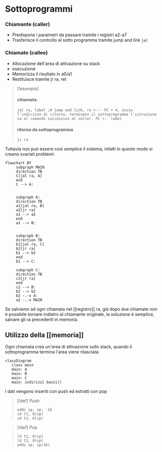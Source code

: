 # Sottoprogrammi

### Chiamante (caller)
- Predispone i parametri da passare tramite i registri a2-a7
- Trasferisce il controllo al sotto programma tramite jump and link `jal`


### Chiamato (callee)
- Allocazione dell'area di attivazione su stack
- esecuzione
- Memorizza il risultato in a0/a1
- Restituisce tramite jr ra, ret


>[!esempio]
>
>#### chiamata:
>```armasm
>jal ra, label ;# jump and link, ra <--- PC + 4, ossia l'indirizzo di ritorno, terminato il sottoprogramma l'istruzione va al comando successivo al caller. PC <-- label
>
>```
>
>#### ritorno da sottoprogramma
>```armasm
>jr ra
>```


Tuttavia non può essere così semplice il sistema, infatti in questo modo si creano svariati problemi:

```mermaid
flowchart BT
	 subgraph MAIN
	 direction TB
	 C[jal ra, A]
	 end
	 C --> A:
	 
	 
	 subgraph A:
	 direction TB
	 a1[jal ra, B]
	 a2[jr ra]
	 a1 --> a2
	 end
	 a1 --> B:
	 
	 
	 subgraph B:
	 direction TB
	 b1[jal ra, C]
	 b2[jr ra]
	 b1 --> b2
	 end
	 b1 --> C:
	
	 subgraph C:
	 direction TB
	 c2[jr ra]
	 end
	 c2 --> B:
	 b2 --> b2
	 b2 -.-x A:
	 a2 -.-x MAIN
```

Se salviamo ad ogni chiamata nel [[registro]] ra, già dopo due chiamate non è possibile tornare indietro al chiamante originale, la soluzione è semplice, salvare gli ra precedenti in memoria.


## Utilizzo della [[memoria]]
Ogni chiamata crea un'area di attivazione sullo stack, quando il sottoprogramma termina l'area viene rilasciata:

```mermaid
classDiagram
   class main
   main: A
   main: B
   main: C
   main: indirizzi bassi()
```
I dati vengono inseriti con push ed estratti con pop

>[!def] Push
>```armasm
>addi sp, sp, -16
>sd t1, 8(sp)
>sd t2, 0(sp)
>```

>[!def] Pop
>```armasm
>ld t2, 0(sp)
>ld t1, 8(sp)
>addi sp, sp(16)
>```
